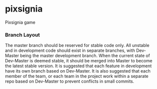 # pixsignia
Pixsignia game


### Branch Layout
The master branch should be reserved for stable code only. All unstable and in development code should exist in separate branches, with Dev-Master being the master development branch. When the current state of Dev-Master is deemed stable, it should be merged into Master to become the latest stable version. It is suggested that each feature in development have its own branch based on Dev-Master. It is also suggested that each member of the team, or each team in the project work within a separate repo based on Dev-Master to prevent conflicts in small commits. 
